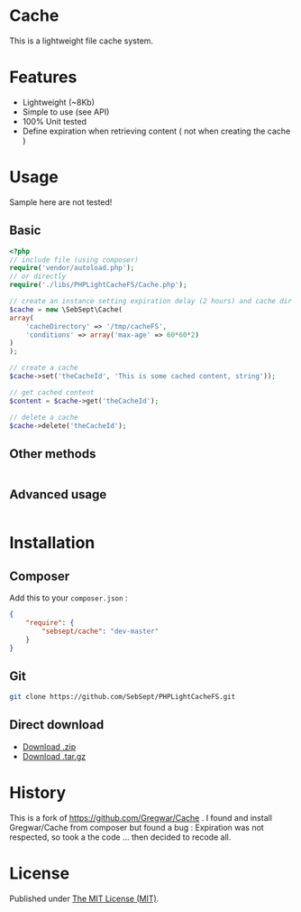 Cache
=====

This is a lightweight file cache system. 

Features
========

- Lightweight (~8Kb)
- Simple to use (see API)
- 100% Unit tested
- Define expiration when retrieving content ( not when creating the cache )

Usage
=====

Sample here are not tested!

Basic
-----

```php
<?php
// include file (using composer)
require('vendor/autoload.php'); 
// or directly
require('./libs/PHPLightCacheFS/Cache.php');

// create an instance setting expiration delay (2 hours) and cache dir
$cache = new \SebSept\Cache(
array(
    'cacheDirectory' => '/tmp/cacheFS',
    'conditions' => array('max-age' => 60*60*2)
)
);

// create a cache
$cache->set('theCacheId', 'This is some cached content, string'));

// get cached content
$content = $cache->get('theCacheId');

// delete a cache
$cache->delete('theCacheId');
```

Other methods
-------------

```php

```

Advanced usage
--------------


```php

```

Installation
============

Composer
--------

Add this to your `composer.json` :

```json
{
    "require": {
        "sebsept/cache": "dev-master"
    }
}
```

Git
---

```bash
git clone https://github.com/SebSept/PHPLightCacheFS.git
```

Direct download
---------------

* [Download .zip](https://github.com/SebSept/PHPLightCacheFS/archive/master.zip)
* [Download .tar.gz](https://github.com/SebSept/PHPLightCacheFS/archive/master.tar.gz)

History
=======

This is a fork of https://github.com/Gregwar/Cache . 
I found and install Gregwar/Cache from composer but found a bug :
Expiration was not respected, so took a the code ... then decided to recode all.

License
=======

Published under [The MIT License (MIT)](./LICENCE).

